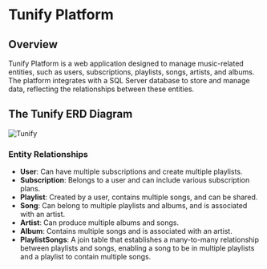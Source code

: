 # Tunify Platform

## Overview
Tunify Platform is a web application designed to manage music-related entities, such as users, subscriptions, playlists, songs, artists, and albums. The platform integrates with a SQL Server database to store and manage data, reflecting the relationships between these entities.

## The Tunify ERD Diagram
![Tunify](https://github.com/user-attachments/assets/e68fdd72-7642-43f3-b92a-0bfe9a1cd843)

### Entity Relationships
- **User**: Can have multiple subscriptions and create multiple playlists.
- **Subscription**: Belongs to a user and can include various subscription plans.
- **Playlist**: Created by a user, contains multiple songs, and can be shared.
- **Song**: Can belong to multiple playlists and albums, and is associated with an artist.
- **Artist**: Can produce multiple albums and songs.
- **Album**: Contains multiple songs and is associated with an artist.
- **PlaylistSongs**: A join table that establishes a many-to-many relationship between playlists and songs, enabling a song to be in multiple playlists and a playlist to contain multiple songs.


